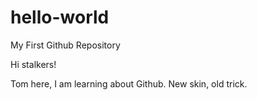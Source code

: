 # hello-world
My First Github Repository

Hi stalkers!

Tom here, I am learning about Github. New skin, old trick.

